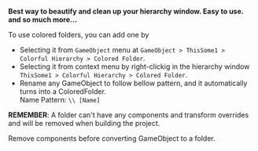 **Best way to beautify and clean up your hierarchy window. Easy to use. and so much more...**

To use colored folders, you can add one by 
* Selecting it from `GameObject` menu at `GameObject > ThisSome1 > Colorful Hierarchy > Colored Folder`.
* Selecting it from context menu by right-clickig in the hierarchy window `ThisSome1 > Colorful Hierarchy > Colored Folder`.
* Rename any GameObject to follow bellow pattern, and it automatically turns into a ColoredFolder.<br>
Name Pattern: `\\ [Name]`

**REMEMBER**:
A folder can't have any components and transform overrides and will be removed
when building the project.

Remove components before converting GameObject to a folder.
